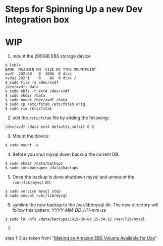 # Steps for Spinning Up a new Dev Integration box

# WIP

1. mount the 200GiB EBS storage device
  ```
  $ lsblk
  NAME  MAJ:MIN RM  SIZE RO TYPE MOUNTPOINT
  xvdf  202:80   0  100G  0 disk
  xvda1 202:1    0    8G  0 disk /
  $ sudo file -s /dev/xvdf
  /dev/xvdf: data
  $ sudo mkfs -t ext4 /dev/xvdf
  $ sudo mkdir /data
  $ sudo mount /dev/xvdf /data
  $ sudo cp /etc/fstab /etc/fstab.orig
  $ sudo vim /etc/fstab
  ```
2. edit the `/etc/fstab` file by adding the following:
  ```
  /dev/xvdf /data ext4 defaults,nofail 0 2
  ```
3. Mount the device:
  ```
  $ sudo mount -a
  ```
4. Before you shut mysql down backup the current DB.
  ```
  $ sudo mkdir /data/backups
  $ sudo innobackupex /data/backups
  ```
5. Once the backup is done shutdown mysql and unmount the `/var/lib/mysql` dir.
  ```
  $ sudo service mysql stop
  $ sudo umount /var/lib/mysql
  ```
6. symlink the new backup to the /var/lib/mysql dir. The new directory will follow this pattern: _YYYY-MM-DD_HH-mm-ss_
  ```
  $ sudo ln -nfs /data/backups/2015-06-04_15-34-32 /var/lib/mysql
  ```
7.

step 1-3 as taken from "[Making an Amazon EBS Volume Available for Use](http://docs.aws.amazon.com/AWSEC2/latest/UserGuide/ebs-using-volumes.html)"

